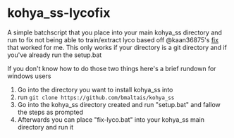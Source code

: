 # kohya_ss-lycofix
A simple batchscript that you place into your main kohya_ss directory and run to fix not being able to train/extract lyco based off @kaan36875's [fix](https://github.com/bmaltais/kohya_ss/issues/1129#issuecomment-1626372311) that worked for me.
This only works if your directory is a git directory and if you've already run the setup.bat

If you don't know how to do those two things here's a brief rundown for windows users
1. Go into the directory you want to install kohya_ss into
2.  run `git clone https://github.com/bmaltais/kohya_ss`
3.  Go into the kohya_ss directory created and run "setup.bat" and fallow the steps as prompted
4.  Afterwards you can place "fix-lyco.bat" into your kohya_ss main directory and run it
